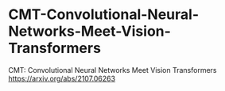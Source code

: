 # CMT-Convolutional-Neural-Networks-Meet-Vision-Transformers
CMT: Convolutional Neural Networks Meet Vision Transformers https://arxiv.org/abs/2107.06263
